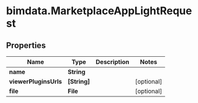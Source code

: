 # bimdata.MarketplaceAppLightRequest

## Properties

Name | Type | Description | Notes
------------ | ------------- | ------------- | -------------
**name** | **String** |  | 
**viewerPluginsUrls** | **[String]** |  | [optional] 
**file** | **File** |  | [optional] 


